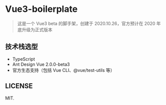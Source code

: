 # Vue3-boilerplate
> 这是一个 Vue3 beta 的脚手架，创建于 2020.10.26，官方预计在 2020 年底升级为正式版本

## 技术栈选型
* TypeScript
* Ant Design Vue 2.0.0-beta3
* 官方生态支持（包括 Vue CLI、@vue/test-utils 等）

## LICENSE
MIT.
